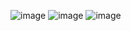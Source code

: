 ![image](https://github.com/user-attachments/assets/d9a4c6b6-549d-46a8-862b-2181c475d5de)
![image](https://github.com/user-attachments/assets/579baad1-8863-49c1-ad4d-ff11ac10cd30)
![image](https://github.com/user-attachments/assets/2ad5419d-ad78-42e4-8335-d518bc5c3cfa)

